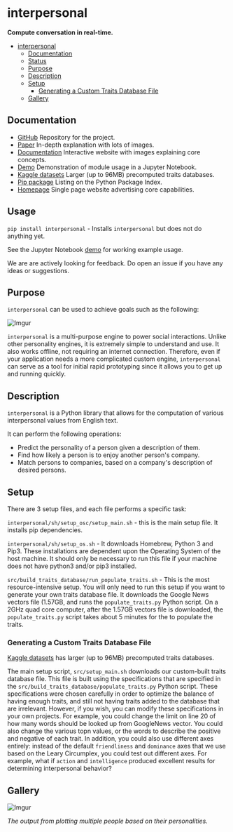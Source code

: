 # interpersonal
**Compute conversation in real-time.**

- [interpersonal](#interpersonal)
  * [Documentation](#documentation)
  * [Status](#status)
  * [Purpose](#purpose)
  * [Description](#description)
  * [Setup](#setup)
    + [Generating a Custom Traits Database File](#generating-a-custom-traits-database-file)
  * [Gallery](#gallery)

## Documentation

- [GitHub](https://github.com/waifuai/interpersonal) Repository for the project.
- [Paper](https://github.com/waifuai/papers/blob/master/interpersonal.pdf) In-depth explanation with lots of images.
- [Documentation](https://waifuai.github.io/interpersonal/) Interactive website with images explaining core concepts.
- [Demo](./demo.ipynb) Demonstration of module usage in a Jupyter Notebook.
- [Kaggle datasets](https://www.kaggle.com/waifuai/interpersonal-traits) Larger (up to 96MB) precomputed traits databases.
- [Pip package](https://pypi.org/project/interpersonal/) Listing on the Python Package Index. 
- [Homepage](https://waifuai.com/interpersonal) Single page website advertising core capabilities.



## Usage

`pip install interpersonal` - Installs `interpersonal` but does not do anything yet.

See the Jupyter Notebook [demo](./demo.ipynb) for working example usage.

We are are actively looking for feedback. Do open an issue if you have any ideas or suggestions.

## Purpose

`interpersonal` can be used to achieve goals such as the following:

![Imgur](https://i.imgur.com/RuP9Ai9.png)

`interpersonal` is a multi-purpose engine to power social interactions.
Unlike other personality engines, it is extremely simple to understand and use.
It also works offline, not requiring an internet connection.
Therefore, even if your application needs a more complicated custom engine,
`interpersonal` can serve as a tool for initial rapid prototyping since it allows you
to get up and running quickly.

    

## Description

`interpersonal` is a Python library that allows for the computation of various interpersonal values from English text.

It can perform the following operations:
- Predict the personality of a person given a description of them.
- Find how likely a person is to enjoy another person's company.
- Match persons to companies, based on a company's description of desired persons.


## Setup

There are 3 setup files, and each file performs a specific task:

`interpersonal/sh/setup_osc/setup_main.sh` - this is the main setup file. It installs pip dependencies.

`interpersonal/sh/setup_os.sh` - It downloads Homebrew, Python 3 and Pip3. These installations are dependent upon the Operating System of the host machine.
It should only be necessary to run this file if your machine does not have python3 and/or pip3 installed.

`src/build_traits_database/run_populate_traits.sh` - This is the most resource-intensive setup. You will only need to run this setup if you want to generate your own traits database file.
It downloads the Google News vectors file (1.57GB, and runs the `populate_traits.py` Python script. On a 2GHz quad core computer, after the 1.57GB vectors file is downloaded, the `populate_traits.py` script takes about 5 minutes for the to populate the traits.
 

### Generating a Custom Traits Database File

[Kaggle datasets](https://www.kaggle.com/waifuai/interpersonal-traits) has larger (up to 96MB) precomputed traits databases.

The main setup script, `src/setup_main.sh` downloads our custom-built traits database file. This file is built using the specifications that are specified in the `src/build_traits_database/populate_traits.py` Python script. 
These specifications were chosen carefully in order to optimize the balance of having enough traits, and still not having traits added to the database that are irrelevant. However, if you wish, you can modify these specifications in your own projects. For example, you could change the limit on line 20 of how many words should be looked up from GoogleNews vector. You could also change the various topn values, or the words to describe the positive and negative of each trait.
In addition, you could also use different axes entirely: instead of the default `friendliness` and `dominance` axes that we use based on the Leary Circumplex, you could test out different axes. For example, what if `action` and `intelligence` produced excellent results for determining interpersonal behavior?


## Gallery

![Imgur](https://i.imgur.com/CVdkwdV.png)

*The output from plotting multiple people based on their personalities.*
